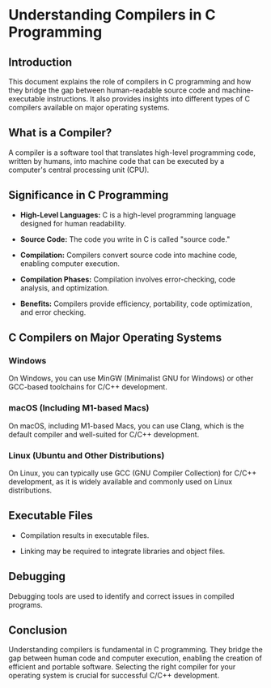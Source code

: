 # Understanding Compilers in C Programming

## Introduction

This document explains the role of compilers in C programming and how they bridge the gap between human-readable source code and machine-executable instructions. It also provides insights into different types of C compilers available on major operating systems.

## What is a Compiler?

A compiler is a software tool that translates high-level programming code, written by humans, into machine code that can be executed by a computer's central processing unit (CPU).

## Significance in C Programming

- **High-Level Languages:** C is a high-level programming language designed for human readability.

- **Source Code:** The code you write in C is called "source code."

- **Compilation:** Compilers convert source code into machine code, enabling computer execution.

- **Compilation Phases:** Compilation involves error-checking, code analysis, and optimization.

- **Benefits:** Compilers provide efficiency, portability, code optimization, and error checking.

## C Compilers on Major Operating Systems

### Windows

On Windows, you can use MinGW (Minimalist GNU for Windows) or other GCC-based toolchains for C/C++ development.

### macOS (Including M1-based Macs)

On macOS, including M1-based Macs, you can use Clang, which is the default compiler and well-suited for C/C++ development.

### Linux (Ubuntu and Other Distributions)

On Linux, you can typically use GCC (GNU Compiler Collection) for C/C++ development, as it is widely available and commonly used on Linux distributions.

## Executable Files

- Compilation results in executable files.

- Linking may be required to integrate libraries and object files.

## Debugging

Debugging tools are used to identify and correct issues in compiled programs.

## Conclusion

Understanding compilers is fundamental in C programming. They bridge the gap between human code and computer execution, enabling the creation of efficient and portable software. Selecting the right compiler for your operating system is crucial for successful C/C++ development.